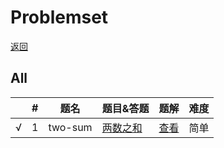 # Problemset

[返回](../../README.md)

## All
|      | #    | 题名    | 题目&答题                                    | 题解                                                         | 难度 |
| ---- | ---- | ------- | -------------------------------------------- | ------------------------------------------------------------ | ---- |
| √    | 1    | two-sum | [两数之和](../../problems/two-sum/README.md) | [查看](https://leetcode-cn.com/problems/two-sum/solution/liang-shu-zhi-he-by-leetcode-2/) | 简单 |

